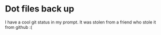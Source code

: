 # Dot files back up
I have a cool git status in my prompt. It was stolen from a friend who stole it from github :(







